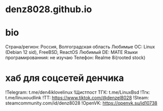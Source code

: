 # denz8028.github.io

# bio
 Страна/регион: Россия, Волгоградская область
 Любимые ОС: Linux (Debian 12 sid), FreeBSD, ReactOS
 Любимый DE: MATE
 Языки програмированния: не изучаю
 Телефон: Realme 8i(rooted stock)

# хаб для соцсетей денчика 
 !Telegram: t.me/den4iklovelinux
 !Щистпост ТГК: t.me/LinuxBsd
 !Тгк: t.me/linuxoudlink
 !ТТ: https://www.tiktok.com/@denzel8028
 !Steam: steamcommunity.com/id/denz8028
 !OpenVK: https://openvk.su/id10738
